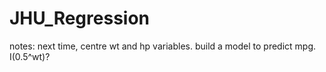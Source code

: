 # JHU_Regression


notes:  next time, centre wt and hp variables.
        build a model to predict mpg. 
        I(0.5^wt)?
